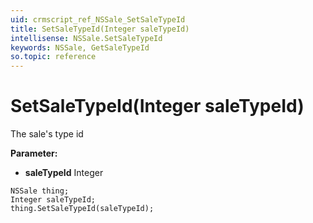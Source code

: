 ```yaml
---
uid: crmscript_ref_NSSale_SetSaleTypeId
title: SetSaleTypeId(Integer saleTypeId)
intellisense: NSSale.SetSaleTypeId
keywords: NSSale, GetSaleTypeId
so.topic: reference
---
```


# SetSaleTypeId(Integer saleTypeId)

The sale's type id

**Parameter:** 
 - **saleTypeId** Integer

```crmscript
NSSale thing;
Integer saleTypeId;
thing.SetSaleTypeId(saleTypeId);
```

